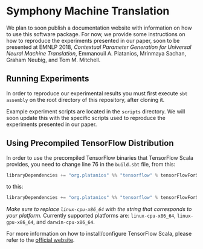 # Symphony Machine Translation

We plan to soon publish a documentation website with 
information on how to use this software package. For now, 
we provide some instructions on how to reproduce the 
experiments presented in our paper, soon to be presented 
at EMNLP 2018, *Contextual Parameter Generation for 
Universal Neural Machine Translation*, Emmanouil A. 
Platanios, Mrinmaya Sachan, Graham Neubig, and Tom M. 
Mitchell.

## Running Experiments

In order to reproduce our experimental results you must
first execute `sbt assembly` on the root directory of this
repository, after cloning it.

Example experiment scripts are located in the `scripts` 
directory. We will soon update this with the specific 
scripts used to reproduce the experiments presented in 
our paper.

## Using Precompiled TensorFlow Distribution

In order to use the precompiled TensorFlow binaries that
TensorFlow Scala provides, you need to change line 76 in
the `build.sbt` file, from this:

```scala
libraryDependencies += "org.platanios" %% "tensorflow" % tensorFlowForScalaVersion
```

to this:

```scala
libraryDependencies += "org.platanios" %% "tensorflow" % tensorFlowForScalaVersion classifier "linux-cpu-x86_64"
```

*Make sure to replace `linux-cpu-x86_64` with the string
that corresponds to your platform.* Currently supported
platforms are: `linux-cpu-x86_64`, `linux-gpu-x86_64`, and
`darwin-cpu-x86_64`.

For more information on how to install/configure TensorFlow
Scala, please refer to the
[official website](http://platanios.org/tensorflow_scala/).
